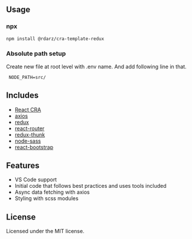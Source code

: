 ## Usage

### npx

```sh
npm install @rdarz/cra-template-redux
```

### Absolute path setup

Create new file at root level with .env name. And add following line in that.

```
 NODE_PATH=src/
```

## Includes

- [React CRA][cra]
- [axios][axios]
- [redux][redux]
- [react-router][react-router]
- [redux-thunk][redux-thunk]
- [node-sass][node-sass]
- [react-bootstrap][react-bootstrap]

## Features

- VS Code support
- Initial code that follows best practices and uses tools included
- Async data fetching with axios
- Styling with scss modules

## License

Licensed under the MIT license.

<!-- prettier-ignore-start -->
[npm]: https://www.npmjs.com/
[node]: https://nodejs.org
[package]: https://www.npmjs.com/package/
[cra]: https://github.com/facebook/create-react-app
[axios]: https://github.com/axios/axios
[redux]: https://github.com/reduxjs/redux
[redux-thunk]: https://github.com/reduxjs/redux-thunk
[react-router]: https://github.com/ReactTraining/react-router
[node-sass]: https://github.com/sass/node-sass
[react-bootstrap]: https://github.com/react-bootstrap/react-bootstrap
[Dummy-User-Data]: https://reqres.in/
<!-- prettier-ignore-end -->

